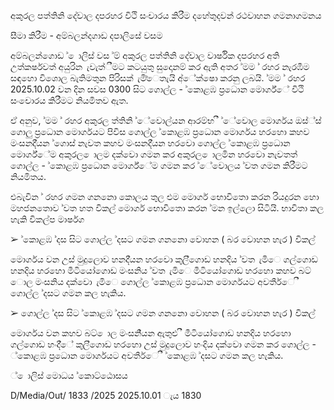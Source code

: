 අකුරල පත්තිනි දේවාල දපරහර විථි සංචාරය කිරීම දහේතුදවන් රථවාහන ගමනාගමනය

සීමා කිරීම - අම්බලන්දගාඩ දපාලිසේ වසම

අම්බලන්ගොඩ ් ොලිස් වස ්ම් අකුරල පත්තිනි දේවාල වාර්ෂික දපරහර අති උත්කර්ෂවත් අයුරින ැවැත්ීමට කටයුතු සුදොනම් කර ඇති අතර ්මම ් රහර නැරඹීම සඳහො විශොල බැතිමතුන පිරිසක් ැමි්ෙතැයි අ්ේක්ෂො කරනු ලබයි. ්මම ් රහර 2025.10.02 වන දින සවස 0300 සිට ගොල්ල - ්කොළඹ ප්‍රධොන මොර්ග්ේ විථි සංචොරය කිරීමට නියමිතව ඇත.

ඒ අනුව, ්මම ් රහර අකුරල ත්තිනි ්ේවොල්යන ආරම්භ ී ්ේවොල මොර්ගය ඔස්්ස් ගොලු ප්‍රධොන මොර්ගයට පිවිස ගොල්ල ්කොළඹ ප්‍රධොන මොර්ගය හරහො කහව මංසනදි්යන ්ගොස් නැවත කහව මංසනදි්යන හරවො ගොල්ල ්කොළඹ ප්‍රධොන මොර්ග්ේම අකුරල ොලම දක්වො ගමන කර අකුරල ොලමින හරවො නැවතත් ගොල්ල - ්කොළඹ ප්‍රධොන මොර්ග්ේම ගමන කර ්ේවොලය ්වත ගමන කිරීමට නියමිතය.

එබැවින ් රහර ගමන ගනනො කොලය තුල එම මොර්ග භොවිතො කරන රියදුරන හො මහජනතොව ්වත හත විකල් මොර්ග භොවිතො කරන ්මන ඉල්ලො සිටියි. භාවිතා කල හැකි විකල්ප මාර්ෂග

➢ ්කොළඹ ්දස සිට ගොල්ල ්දසට ගමන ගනනො වොහන ( බර වොහන හැර ) විකල්

මොර්ගය වන උස් මුදුලොව හනදි්යන හරවො කුලි්ගොඩ හනදිය ්වත ැමිෙ ගල්ගොඩ හනදිය හරහො මීටියෝගොඩ මංසනිය ්වත ැමිෙ මීටියෝගොඩ හරහො කහව බට් ොල මංසනිය දක්වො ැමිෙ ගොල්ල ්කොළඹ ප්‍රධොන මොර්ගයට අවතීර්ෙ ී ගොල්ල ්දසට ගමන කල හැකිය.

➢ ගොල්ල ්දස සිට ්කොළඹ ්දසට ගමන ගනනො වොහන ( බර වොහන හැර ) විකල්

මොර්ගය වන කහව බට් ොල මංසනි්යන ඇතුළු ී මීටියෝගොඩ හනදිය හරහො ගල්ගොඩ හංදි්ේ කුලි්ගොඩ හරහො උස් මුදුලොව හංදිය දක්වො ගමන කර ගොල්ල - ්කොළඹ ප්‍රධොන මොර්ගයට අවතීර්ෙ ී ්කොළඹ ්දසට ගමන කල හැකිය.

් ොලිස් මොධය ්කොට්ඨොසය

D/Media/Out/ 1833 /2025 2025.10.01 ැය 1830